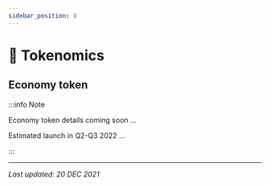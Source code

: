 ```yaml
---
sidebar_position: 8
---
```


# 🏦 Tokenomics

## Economy token

:::info Note

Economy token details coming soon ...

Estimated launch in Q2-Q3 2022 ...

:::

---

*Last updated: 20 DEC 2021*